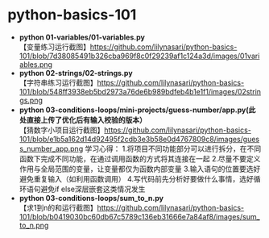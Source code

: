 # python-basics-101
- **python 01-variables/01-variables.py**  
【变量练习运行截图】https://github.com/lilynasari/python-basics-101/blob/7d38085491b326cba969f8c0f29239af1c124a3d/images/01variables.png  
- **python 02-strings/02-strings.py**  
【字符串练习运行截图】https://github.com/lilynasari/python-basics-101/blob/548ff3938eb5bd2973a76de6b989bdfeb4b1e1f1/images/02strings.png  
- **python 03-conditions-loops/mini-projects/guess-number/app.py(此处直接上传了优化后有输入校验的版本）**  
【猜数字小项目运行截图】https://github.com/lilynasari/python-basics-101/blob/e1b5a162d14d92495f2cdb3e3b58e0d4767809c8/images/guess_number_app.png
  学习心得：
    1.将项目不同功能部分可以进行拆分，在不同函数下完成不同功能，在通过调用函数的方式将其连接在一起
    2.尽量不要定义作用与全局范围的变量，让变量都仅为函数内部变量
    3.输入语句的位置要选好避免重复输入（如利用函数调用）
    4.写代码前先分析好要做什么事情，选好循环语句避免if else深层嵌套这类情况发生  
- **python 03-conditions-loops/sum_to_n.py**  
【求1到n的和运行截图】https://github.com/lilynasari/python-basics-101/blob/b0419030bc60db67c5789c136eb31666e7a84af8/images/sum_to_n.png  
